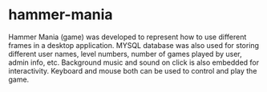 # hammer-mania

Hammer Mania (game) was developed to represent how to use different frames in a desktop application. 
MYSQL database was also used for storing different user names, level numbers, number of games played by user, admin info, etc. 
Background music and sound on click is also embedded for interactivity. 
Keyboard and mouse both can be used to control and play the game.
